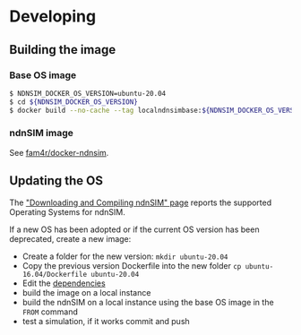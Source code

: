 # Developing

## Building the image

### Base OS image

```bash
$ NDNSIM_DOCKER_OS_VERSION=ubuntu-20.04
$ cd ${NDNSIM_DOCKER_OS_VERSION}
$ docker build --no-cache --tag localndnsimbase:${NDNSIM_DOCKER_OS_VERSION} .
```

### ndnSIM image

See [fam4r/docker-ndnsim](https://github.com/fam4r/docker-ndnsim/blob/master/DEVELOPING.md#ndnsim-image).

## Updating the OS

The ["Downloading and Compiling ndnSIM" page](https://ndnsim.net/current/getting-started.html) reports the supported Operating Systems for ndnSIM.

If a new OS has been adopted or if the current OS version has been deprecated, create a new image:

- Create a folder for the new version: `mkdir ubuntu-20.04`
- Copy the previous version Dockerfile into the new folder `cp ubuntu-16.04/Dockerfile ubuntu-20.04`
- Edit the [dependencies](https://ndnsim.net/current/getting-started.html#prerequisites)
- build the image on a local instance
- build the ndnSIM on a local instance using the base OS image in the `FROM` command
- test a simulation, if it works commit and push